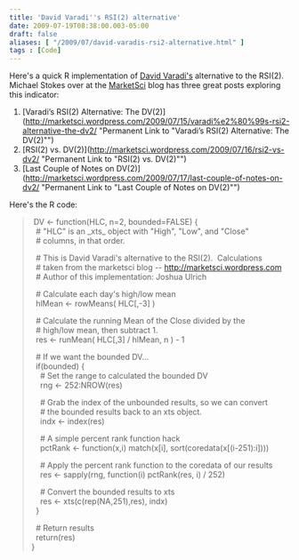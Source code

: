 ```yaml
---
title: 'David Varadi''s RSI(2) alternative'
date: 2009-07-19T08:38:00.003-05:00
draft: false
aliases: [ "/2009/07/david-varadis-rsi2-alternative.html" ]
tags : [Code]
---
```


Here's a quick R implementation of [David Varadi's](http://cssanalytics.wordpress.com/) alternative to the RSI(2).  Michael Stokes over at the [MarketSci](http://marketsci.wordpress.com/) blog has three great posts exploring this indicator:  

1.  [Varadi’s RSI(2) Alternative: The DV(2)](http://marketsci.wordpress.com/2009/07/15/varadi%e2%80%99s-rsi2-alternative-the-dv2/ "Permanent Link to "Varadi’s RSI(2) Alternative: The DV(2)"")
2.  [RSI(2) vs. DV(2)](http://marketsci.wordpress.com/2009/07/16/rsi2-vs-dv2/ "Permanent Link to "RSI(2) vs. DV(2)"")
3.  [Last Couple of Notes on DV(2)](http://marketsci.wordpress.com/2009/07/17/last-couple-of-notes-on-dv2/ "Permanent Link to "Last Couple of Notes on DV(2)"")

Here's the R code:  

>  DV <- function(HLC, n=2, bounded=FALSE) {  
>   # "HLC" is an \_xts\_ object with "High", "Low", and "Close"  
>   # columns, in that order.  
>   
>   # This is David Varadi's alternative to the RSI(2).  Calculations  
>   # taken from the marketsci blog -- http://marketsci.wordpress.com  
>   # Author of this implementation: Joshua Ulrich  
>   
>   # Calculate each day's high/low mean  
>   hlMean <- rowMeans( HLC\[,-3\] )  
>   
>   # Calculate the running Mean of the Close divided by the  
>   # high/low mean, then subtract 1.  
>   res <- runMean( HLC\[,3\] / hlMean, n ) - 1  
>   
>   # If we want the bounded DV...  
>   if(bounded) {  
>     # Set the range to calculated the bounded DV  
>     rng <- 252:NROW(res)  
>   
>     # Grab the index of the unbounded results, so we can convert  
>     # the bounded results back to an xts object.  
>     indx <- index(res)  
>   
>     # A simple percent rank function hack  
>     pctRank <- function(x,i) match(x\[i\], sort(coredata(x\[(i-251):i\])))  
>   
>     # Apply the percent rank function to the coredata of our results  
>     res <- sapply(rng, function(i) pctRank(res, i) / 252)  
>   
>     # Convert the bounded results to xts  
>     res <- xts(c(rep(NA,251),res), indx)  
>   }  
>   
>   # Return results  
>   return(res)  
> }